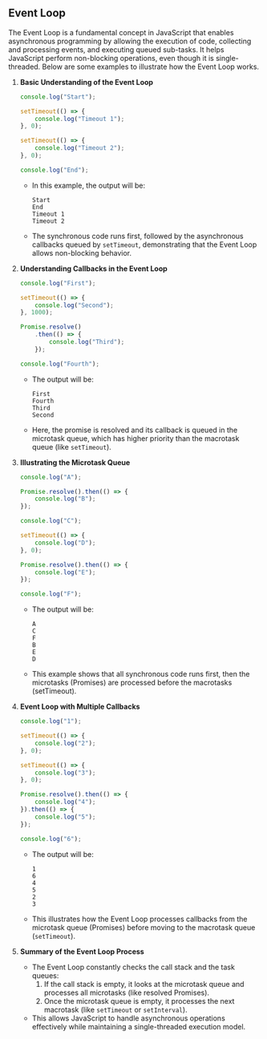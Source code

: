## Event Loop

The Event Loop is a fundamental concept in JavaScript that enables asynchronous programming by allowing the execution of code, collecting and processing events, and executing queued sub-tasks. It helps JavaScript perform non-blocking operations, even though it is single-threaded. Below are some examples to illustrate how the Event Loop works.

1. **Basic Understanding of the Event Loop**

    ```javascript
    console.log("Start");

    setTimeout(() => {
        console.log("Timeout 1");
    }, 0);

    setTimeout(() => {
        console.log("Timeout 2");
    }, 0);

    console.log("End");
    ```

   - In this example, the output will be:
     ```
     Start
     End
     Timeout 1
     Timeout 2
     ```
   - The synchronous code runs first, followed by the asynchronous callbacks queued by `setTimeout`, demonstrating that the Event Loop allows non-blocking behavior.

2. **Understanding Callbacks in the Event Loop**

    ```javascript
    console.log("First");

    setTimeout(() => {
        console.log("Second");
    }, 1000);

    Promise.resolve()
        .then(() => {
            console.log("Third");
        });

    console.log("Fourth");
    ```

   - The output will be:
     ```
     First
     Fourth
     Third
     Second
     ```
   - Here, the promise is resolved and its callback is queued in the microtask queue, which has higher priority than the macrotask queue (like `setTimeout`).

3. **Illustrating the Microtask Queue**

    ```javascript
    console.log("A");

    Promise.resolve().then(() => {
        console.log("B");
    });

    console.log("C");

    setTimeout(() => {
        console.log("D");
    }, 0);

    Promise.resolve().then(() => {
        console.log("E");
    });

    console.log("F");
    ```

   - The output will be:
     ```
     A
     C
     F
     B
     E
     D
     ```
   - This example shows that all synchronous code runs first, then the microtasks (Promises) are processed before the macrotasks (setTimeout).

4. **Event Loop with Multiple Callbacks**

    ```javascript
    console.log("1");

    setTimeout(() => {
        console.log("2");
    }, 0);

    setTimeout(() => {
        console.log("3");
    }, 0);

    Promise.resolve().then(() => {
        console.log("4");
    }).then(() => {
        console.log("5");
    });

    console.log("6");
    ```

   - The output will be:
     ```
     1
     6
     4
     5
     2
     3
     ```
   - This illustrates how the Event Loop processes callbacks from the microtask queue (Promises) before moving to the macrotask queue (`setTimeout`).

5. **Summary of the Event Loop Process**

   - The Event Loop constantly checks the call stack and the task queues:
     1. If the call stack is empty, it looks at the microtask queue and processes all microtasks (like resolved Promises).
     2. Once the microtask queue is empty, it processes the next macrotask (like `setTimeout` or `setInterval`).
   - This allows JavaScript to handle asynchronous operations effectively while maintaining a single-threaded execution model.
